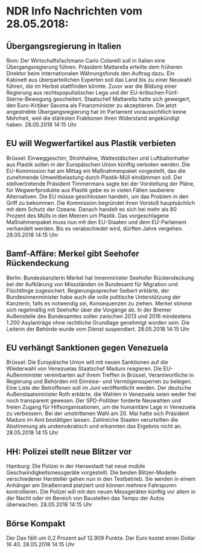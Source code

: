 # NDR Info Nachrichten vom 28.05.2018:


## Übergangsregierung in Italien
Rom:	Der Wirtschaftsfachmann Carlo Cotarelli soll in Italien eine Übergangsregierung führen. Präsident Mattarella erteilte dem früheren Direktor beim Internationalen Währungsfonds den Auftrag dazu. Ein Kabinett aus überparteilichen Experten soll das Land bis zu einer Neuwahl führen, die im Herbst stattfinden könnte. Zuvor war die Bildung einer Regierung aus rechtspopulistischer Lega und der EU-kritischen Fünf-Sterne-Bewegung gescheitert. Staatschef Mattarella hatte sich geweigert, den Euro-Kritiker Savona als Finanzminister zu akzeptieren. Die jetzt angestrebte Übergangsregierung hat im Parlament voraussichtlich keine Mehrheit, weil die stärksten Fraktionen ihren Widerstand angekündigt haben. 28.05.2018 14:15 Uhr 

## EU will Wegwerfartikel aus Plastik verbieten
Brüssel:		Einweggeschirr, Strohhalme, Wattestäbchen und Luftballonhalter aus Plastik sollen in der Europäischen Union künftig verboten werden. Die EU-Kommission hat am Mittag ein Maßnahmenpaket vorgestellt, das die zunehmende Umweltbelastung durch Plastik-Müll eindämmen soll. Der stellvertretende Präsident Timmermans sagte bei der Vorstellung der Pläne, für Wegwerfprodukte aus Plastik gebe es in vielen Fällen sauberere Alternativen. Die EU müsse geschlossen handeln, um das Problem in den Griff zu bekommen. Die Kommission begründet ihren Vorstoß hauptsächlich mit dem Schutz der Ozeane. Danach handelt es sich bei mehr als 80 Prozent des Mülls in den Meeren um Plastik. Das vorgeschlagene Maßnahmenpaket muss nun mit den EU-Staaten und dem EU-Parlament verhandelt werden. Bis es verabschiedet wird, dürften Jahre vergehen. 28.05.2018 14:15 Uhr 

## Bamf-Affäre: Merkel gibt Seehofer Rückendeckung
Berlin: Bundeskanzlerin Merkel hat Innenminister Seehofer Rückendeckung bei der Aufklärung von Missständen im Bundesamt für Migration und Flüchtlinge zugesichert. Regierungssprecher Seibert erklärte, der Bundesinnenminister habe auch die volle politische Unterstützung der Kanzlerin, falls es notwendig sei, Konsequenzen zu ziehen. Merkel stimme sich regelmäßig mit Seehofer über die Vorgänge ab. In der Bremer Außenstelle des Bundesamtes sollen zwischen 2013 und 2016 mindestens 1.200 Asylanträge ohne rechtliche Grundlage genehmigt worden sein. Die Leiterin der Behörde wurde vom Dienst suspendiert. 28.05.2018 14:15 Uhr 

## EU verhängt Sanktionen gegen Venezuela
Brüssel: Die Europäische Union will mit neuen Sanktionen auf die Wiederwahl von Venezuelas Staatschef Maduro reagieren. Die EU-Außenminister vereinbarten auf ihrem Treffen in Brüssel, Verantwortliche in Regierung und Behörden mit Einreise- und Vermögenssperren zu belegen. Eine Liste der Betroffenen soll im Juni veröffentlicht werden. Der deutsche Außenstaatsminister Roth erklärte, die Wahlen in Venezuela seien weder frei noch transparent gewesen. Der SPD-Politiker forderte Neuwahlen und freien Zugang für Hilfsorganisationen, um die humanitäre Lage in Venezuela zu verbessern. Bei der umstrittenen Wahl am 20. Mai hatte sich Präsident Maduro im Amt bestätigen lassen. Zahlreiche Staaten verurteilten die Abstimmung als undemokratisch und erkannten das Ergebnis nicht an. 28.05.2018 14:15 Uhr 

## HH: Polizei stellt neue Blitzer vor
Hamburg: Die Polizei in der Hansestadt hat neue mobile Geschwindigkeitsmessgeräte vorgestellt. Die beiden Blitzer-Modelle verschiedener Hersteller gehen nun in den Testbetrieb. Sie werden in einem Anhänger am Straßenrand platziert und können mehrere Fahrspuren kontrollieren. Die Polizei will mit den neuen Messgeräten künftig vor allem in der Nacht oder im Bereich von Baustellen das Tempo der Autos überwachen. 28.05.2018 14:15 Uhr 

## Börse Kompakt
Der Dax fällt um 0,2 Prozent auf 12.909 Punkte. Der Euro kostet einen Dollar 16 40. 28.05.2018 14:15 Uhr 
